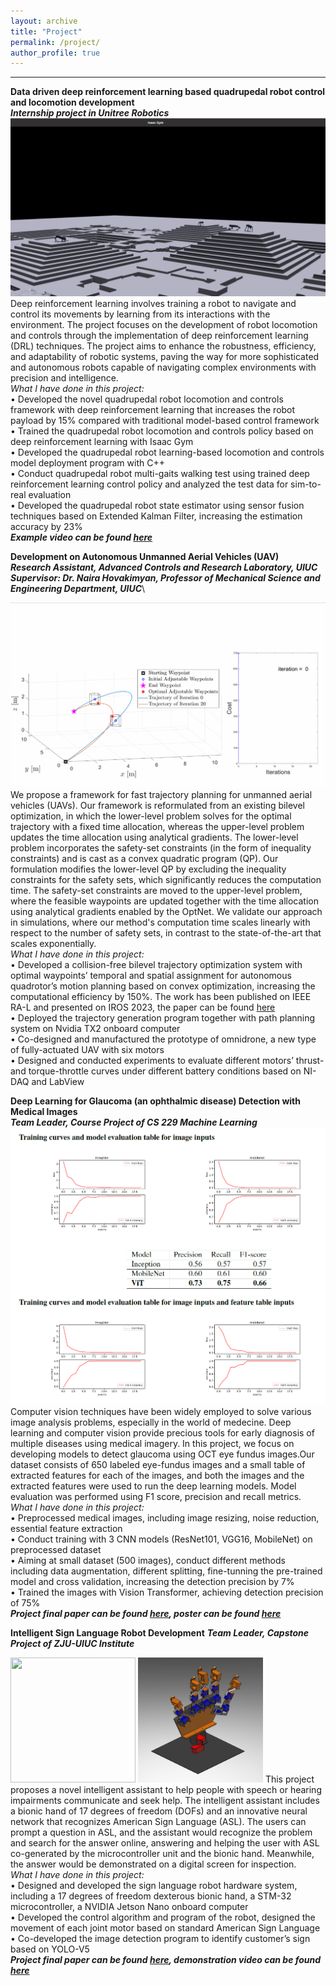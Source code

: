 ```yaml
---
layout: archive
title: "Project"
permalink: /project/
author_profile: true
---
```


<!-- add a statement of research problems that I want to solve here. -->

<!-- Current projects -->
------
**Data driven deep reinforcement learning based quadrupedal robot control and locomotion development**\
***Internship project in Unitree Robotics***\
![unitree_1](unitree_1.png)\
 Deep reinforcement learning involves training a robot to navigate and control its movements by learning from its interactions with the environment. The project focuses on the development of robot locomotion and controls through the implementation of deep reinforcement learning (DRL) techniques. The project aims to enhance the robustness, efficiency, and adaptability of robotic systems, paving the way for more sophisticated and autonomous robots capable of navigating complex environments with precision and intelligence.\
 *What I have done in this project:*\
• Developed the novel quadrupedal robot locomotion and controls framework with deep reinforcement learning that increases the robot payload by 15% compared with traditional model-based control framework\
• Trained the quadrupedal robot locomotion and controls policy based on deep reinforcement learning with Isaac Gym\
• Developed the quadrupedal robot learning-based locomotion and controls model deployment program with C++\
• Conduct quadrupedal robot multi-gaits walking test using trained deep reinforcement learning control policy and analyzed the test data for sim-to-real evaluation\
• Developed the quadrupedal robot state estimator using sensor fusion techniques based on Extended Kalman Filter, increasing the estimation accuracy by 23%\
***Example video can be found [here](https://github.com/Qianzhong-Chen/Qianzhong-Chen.github.io/blob/master/files/unitree_video.mp4)***


**Development on Autonomous Unmanned Aerial Vehicles (UAV)**\
***Research Assistant, Advanced Controls and Research Laboratory, UIUC***\
***Supervisor: Dr. Naira Hovakimyan, Professor of Mechanical Science and Engineering Department, UIUC***\
<!-- ![ral_gif_1](https://github.com/Qianzhong-Chen/Qianzhong-Chen.github.io/blob/master/files/RAL_1.gif)\ -->
![ral_gif_1](RAL_1.gif)\
We propose a framework for fast trajectory planning for unmanned aerial vehicles (UAVs). Our framework is reformulated from an existing bilevel optimization, in which the lower-level problem solves for the optimal trajectory with a fixed time allocation, whereas the upper-level problem updates the time allocation using analytical gradients. The lower-level problem incorporates the safety-set constraints (in the form of inequality constraints) and is cast as a convex quadratic program (QP). Our formulation modifies the lower-level QP by excluding the inequality constraints for the safety sets, which significantly reduces the computation time. The safety-set constraints are moved to the upper-level problem, where the feasible waypoints are updated together with the time allocation using analytical gradients enabled by the OptNet. We validate our approach in simulations, where our method's computation time scales linearly with respect to the number of safety sets, in contrast to the state-of-the-art that scales exponentially.\
 *What I have done in this project:*\
• Developed a collision-free bilevel trajectory optimization system with optimal waypoints’ temporal and spatial assignment for autonomous quadrotor’s motion planning based on convex optimization, increasing the computational efficiency by 150%. The work has been published on IEEE RA-L and presented on IROS 2023, the paper can be found [here](https://ieeexplore.ieee.org/document/10117594)\
• Deployed the trajectory generation program together with path planning system on Nvidia TX2 onboard computer\
• Co-designed and manufactured the prototype of omnidrone, a new type of fully-actuated UAV with six motors\
• Designed and conducted experiments to evaluate different motors’ thrust- and torque-throttle curves under different battery conditions based on NI-DAQ and LabView


**Deep Learning for Glaucoma (an ophthalmic disease) Detection with Medical Images**\
***Team Leader, Course Project of CS 229 Machine Learning***
![cs229](cs229_plot.png)\
Computer vision techniques have been widely employed to solve various image analysis problems, especially in the world of medecine. Deep learning and computer vision provide precious tools for early diagnosis of multiple diseases using medical imagery. In this project, we focus on developing models to detect glaucoma using OCT eye fundus images.Our dataset consists of 650 labeled eye-fundus images and a small table of extracted features for each of the images, and both the images and the extracted features were used to run the deep learning models. Model evaluation was performed using F1 score, precision and recall metrics.\
 *What I have done in this project:*\
• Preprocessed medical images, including image resizing, noise reduction, essential feature extraction\
• Conduct training with 3 CNN models (ResNet101, VGG16, MobileNet) on preprocessed dataset\
• Aiming at small dataset (500 images), conduct different methods including data augmentation, different splitting, fine-tunning the pre-trained model and cross validation, increasing the detection precision by 7%\
• Trained the images with Vision Transformer, achieving detection precision of 75%\
***Project final paper can be found [here](https://github.com/Qianzhong-Chen/Qianzhong-Chen.github.io/blob/master/files/cs229_final_project.pdf), poster can be found [here](https://github.com/Qianzhong-Chen/Qianzhong-Chen.github.io/blob/master/files/cs229_poster.pdf)***

**Intelligent Sign Language Robot Development**
***Team Leader, Capstone Project of ZJU-UIUC Institute***
<!-- ![ECE445_1](ECE445_1.png =100x20) ![ECE445_2](ECE445_2.png =100x20)  -->
<img src="ECE445_1.png" width="200" height="200" /> <img src="ECE445_2.png" width="200" height="200" /> 
This project proposes a novel intelligent assistant to help people with speech or hearing impairments communicate and seek help. The intelligent assistant includes a bionic hand of 17 degrees of freedom (DOFs) and an innovative neural network that recognizes American Sign Language (ASL). The users can prompt a question in ASL, and the assistant would recognize the problem and search for the answer online, answering and helping the user with ASL co-generated by the microcontroller unit and the bionic hand. Meanwhile, the answer would be demonstrated on a digital screen for inspection.\
*What I have done in this project:*\
• Designed and developed the sign language robot hardware system, including a 17 degrees of freedom dexterous bionic hand, a STM-32 microcontroller, a NVIDIA Jetson Nano onboard computer\
• Developed the control algorithm and program of the robot, designed the movement of each joint motor based on standard American Sign Language\
• Co-developed the image detection program to identify customer’s sign based on YOLO-V5\
***Project final paper can be found [here](https://github.com/Qianzhong-Chen/Qianzhong-Chen.github.io/blob/master/files/ECE445_Final_Report.pdf), demonstration video can be found [here](https://github.com/Qianzhong-Chen/Qianzhong-Chen.github.io/blob/master/files/ECE445_video.mp4)***






